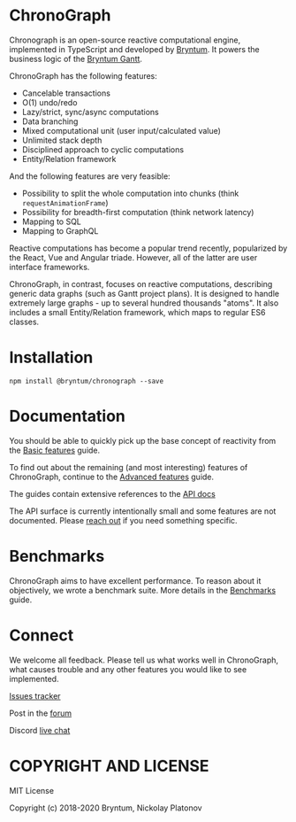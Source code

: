 [//]: # (The canonical source of this file is '/docs_src/README.md')
[//]: # (Do not edit the /README.md directly)

ChronoGraph
===========

Chronograph is an open-source reactive computational engine, implemented in TypeScript and developed by [Bryntum](https://www.bryntum.com/). It powers the business logic of the [Bryntum Gantt](https://www.bryntum.com/examples/gantt/advanced).

ChronoGraph has the following features: 

- Cancelable transactions
- O(1) undo/redo
- Lazy/strict, sync/async computations
- Data branching
- Mixed computational unit (user input/calculated value)
- Unlimited stack depth
- Disciplined approach to cyclic computations
- Entity/Relation framework

And the following features are very feasible:

- Possibility to split the whole computation into chunks (think `requestAnimationFrame`) 
- Possibility for breadth-first computation (think network latency)
- Mapping to SQL
- Mapping to GraphQL

Reactive computations has become a popular trend recently, popularized by the React, Vue and Angular triade. However, all of the latter are user interface frameworks. 

ChronoGraph, in contrast, focuses on reactive computations, describing generic data graphs (such as Gantt project plans). It is designed to handle extremely large graphs - up to several hundred thousands "atoms". It also includes a small Entity/Relation framework, which maps to regular ES6 classes.



Installation
=============

```
npm install @bryntum/chronograph --save 
```

Documentation
=============

You should be able to quickly pick up the base concept of reactivity from the [Basic features](https://bryntum.github.io/chronograph/docs/modules/_src_guides_basicfeatures_.html#basicfeaturesguide) guide.

To find out about the remaining (and most interesting) features of ChronoGraph, continue to the [Advanced features](https://bryntum.github.io/chronograph/docs/modules/_src_guides_advancedfeatures_.html#advancedfeaturesguide) guide.

The guides contain extensive references to the [API docs](https://bryntum.github.io/chronograph/docs/)

The API surface is currently intentionally small and some features are not documented. Please [reach out](https://discordapp.com/channels/681424024445780014/681424024449974316) if you need something specific.


Benchmarks
==========

ChronoGraph aims to have excellent performance. To reason about it objectively, we wrote a benchmark suite.
More details in the [Benchmarks](https://bryntum.github.io/chronograph/docs/modules/_src_guides_benchmarks_.html#benchmarksguide) guide.

Connect
=======

We welcome all feedback. Please tell us what works well in ChronoGraph, what causes trouble and any other features you would like to see implemented.

[Issues tracker](https://github.com/bryntum/chronograph/issues)

Post in the [forum](https://bryntum.com/forum/viewforum.php?f=53)

Discord [live chat](https://discordapp.com/channels/681424024445780014/681424024449974316)


COPYRIGHT AND LICENSE
=================

MIT License

Copyright (c) 2018-2020 Bryntum, Nickolay Platonov
